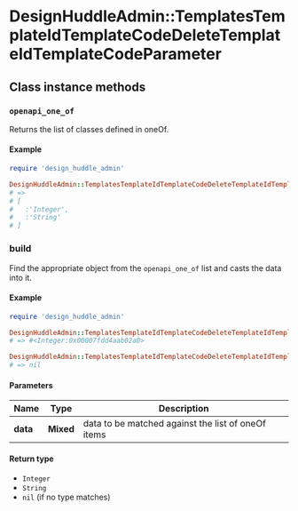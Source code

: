 # DesignHuddleAdmin::TemplatesTemplateIdTemplateCodeDeleteTemplateIdTemplateCodeParameter

## Class instance methods

### `openapi_one_of`

Returns the list of classes defined in oneOf.

#### Example

```ruby
require 'design_huddle_admin'

DesignHuddleAdmin::TemplatesTemplateIdTemplateCodeDeleteTemplateIdTemplateCodeParameter.openapi_one_of
# =>
# [
#   :'Integer',
#   :'String'
# ]
```

### build

Find the appropriate object from the `openapi_one_of` list and casts the data into it.

#### Example

```ruby
require 'design_huddle_admin'

DesignHuddleAdmin::TemplatesTemplateIdTemplateCodeDeleteTemplateIdTemplateCodeParameter.build(data)
# => #<Integer:0x00007fdd4aab02a0>

DesignHuddleAdmin::TemplatesTemplateIdTemplateCodeDeleteTemplateIdTemplateCodeParameter.build(data_that_doesnt_match)
# => nil
```

#### Parameters

| Name | Type | Description |
| ---- | ---- | ----------- |
| **data** | **Mixed** | data to be matched against the list of oneOf items |

#### Return type

- `Integer`
- `String`
- `nil` (if no type matches)

